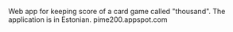 Web app for keeping score of a card game called "thousand". The application is in Estonian.
pime200.appspot.com

